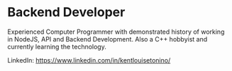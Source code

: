 # Backend Developer
Experienced Computer Programmer with demonstrated history of working in NodeJS, API and Backend Development. Also a C++ hobbyist and currently learning the technology.

LinkedIn: https://www.linkedin.com/in/kentlouisetonino/
